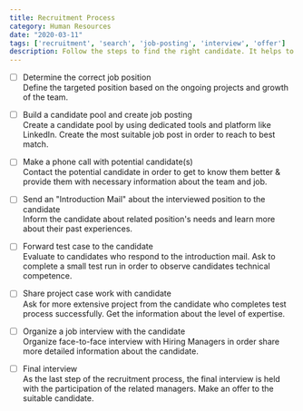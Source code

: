 ```yaml
---
title: Recruitment Process
category: Human Resources
date: "2020-03-11"
tags: ['recruitment', 'search', 'job-posting', 'interview', 'offer']
description: Follow the steps to find the right candidate. It helps to understand the candidate's technical and profile features  
---
```


- [ ] Determine the correct job position  
Define the targeted position based on the ongoing projects and growth of the team.

- [ ] Build a candidate pool and create job posting  
Create a candidate pool by using dedicated tools and platform like LinkedIn. Create the most suitable job post in order to reach to best match.

- [ ] Make a phone call with potential candidate(s)  
Contact the potential candidate in order to get to know them better & provide them with necessary information about the team and job.

- [ ] Send an "Introduction Mail" about the interviewed position to the candidate  
Inform the candidate about related position's needs and learn more about their past experiences.

- [ ] Forward test case to the candidate  
Evaluate to candidates who respond to the introduction mail. Ask to complete a small test run in order to observe candidates technical competence. 

- [ ] Share project case work with candidate         
Ask for more extensive project from the candidate who completes test process successfully. Get the information about the level of expertise.

- [ ] Organize a job interview with the candidate   
Organize face-to-face interview with Hiring Managers in order share more detailed information about the candidate.

- [ ] Final interview    
As the last step of the recruitment process, the final interview is held with the participation of the related managers. Make an offer to the suitable candidate.
